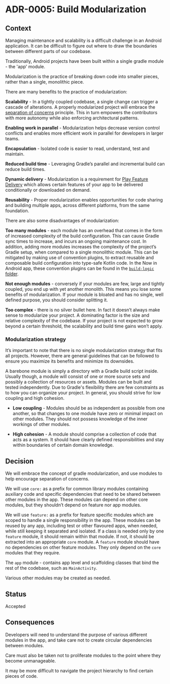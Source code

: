 # ADR-0005: Build Modularization

## Context

Managing maintenance and scalability is a difficult challenge in an Android application. It can be
difficult to figure out where to draw the boundaries between different parts of our codebase.

Traditionally, Android projects have been built within a single gradle module - the 'app' module.

Modularization is the practice of breaking down code into smaller pieces, rather than a single,
monolithic piece.

There are many benefits to the practice of modularization:

**Scalability** - In a tightly coupled codebase, a single change can trigger a cascade of
alterations. A properly modularized project will embrace
the [separation of concerns](https://en.wikipedia.org/wiki/Separation_of_concerns) principle. This
in turn empowers the contributors with more autonomy while also enforcing architectural patterns.

**Enabling work in parallel** - Modularization helps decrease version control conflicts and enables
more efficient work in parallel for developers in larger teams.

**Encapsulation** - Isolated code is easier to read, understand, test and maintain.

**Reduced build time** - Leveraging Gradle’s parallel and incremental build can reduce build times.

**Dynamic delivery** - Modularization is a requirement
for [Play Feature Delivery](https://developer.android.com/guide/playcore/feature-delivery) which
allows certain features of your app to be delivered conditionally or downloaded on demand.

**Reusability** - Proper modularization enables opportunities for code sharing and building multiple
apps, across different platforms, from the same foundation.

There are also some disadvantages of modularization:

**Too many modules** - each module has an overhead that comes in the form of increased complexity of
the build configuration. This can cause Gradle sync times to increase, and incurs an ongoing
maintenance cost. In addition, adding more modules increases the complexity of the project’s Gradle
setup, when compared to a single monolithic module. This can be mitigated by making use of
convention plugins, to extract reusable and composable build configuration into type-safe Kotlin
code. In the Now in Android app, these convention plugins can be found in
the [`build-logic` folder](https://github.com/android/nowinandroid/tree/main/build-logic).

**Not enough modules** - conversely if your modules are few, large and tightly coupled, you end up
with yet another monolith. This means you lose some benefits of modularization. If your module is
bloated and has no single, well defined purpose, you should consider splitting it.

**Too complex** - there is no silver bullet here. In fact it doesn’t always make sense to modularize
your project. A dominating factor is the size and relative complexity of the codebase. If your
project is not expected to grow beyond a certain threshold, the scalability and build time gains
won’t apply.

### Modularization strategy

It’s important to note that there is no single modularization strategy that fits all projects.
However, there are general guidelines that can be followed to ensure you maximize its benefits and
minimize its downsides.

A barebone module is simply a directory with a Gradle build script inside. Usually though, a module
will consist of one or more source sets and possibly a collection of resources or assets. Modules
can be built and tested independently. Due to Gradle's flexibility there are few constraints as to
how you can organize your project. In general, you should strive for low coupling and high cohesion.

* **Low coupling** - Modules should be as independent as possible from one another, so that changes
  to one module have zero or minimal impact on other modules. They should not possess knowledge of
  the inner workings of other modules.

* **High cohesion** - A module should comprise a collection of code that acts as a system. It should
  have clearly defined responsibilities and stay within boundaries of certain domain knowledge.

## Decision

We will embrace the concept of gradle modularization, and use modules to help encourage separation
of concerns.

We will use `core:` as a prefix for common library modules containing auxiliary code and specific
dependencies that
need to be shared between other modules in the app. These modules can depend on other core
modules, but they shouldn’t depend on feature nor app modules.

We will use `feature:` as a prefix for feature specific modules which are scoped to handle a single
responsibility in the app. These modules can be reused by any app, including test or other flavoured
apps, when needed, while still keeping it separated and isolated. If a class is needed only by
one `feature` module, it should remain within that module. If not, it should be extracted into an
appropriate `core` module. A `feature` module should have no dependencies on other feature modules.
They only depend on the `core` modules that they require.

The `app` module - contains app level and scaffolding classes that bind the rest of the codebase,
such as `MainActivity`.

Various other modules may be created as needed.

## Status

Accepted

## Consequences

Developers will need to understand the purpose of various different modules in the app, and take
care not to create circular dependencies between modules.

Care must also be taken not to proliferate modules to the point where they become unmanageable.

It may be more difficult to navigate the project hierarchy to find certain pieces of code.